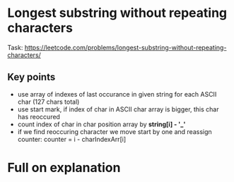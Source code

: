 # Longest substring without repeating characters
Task: https://leetcode.com/problems/longest-substring-without-repeating-characters/
## Key points
* use array of indexes of last occurance in given string for each ASCII char (127 chars total)
* use start mark, if index of char in ASCII char array is bigger, this char has reoccured
* count index of char in char position array by **string[i] - '_'**
* if we find reoccuring character we move start by one and reassign counter: counter = i - charIndexArr[i]
# Full on explanation
